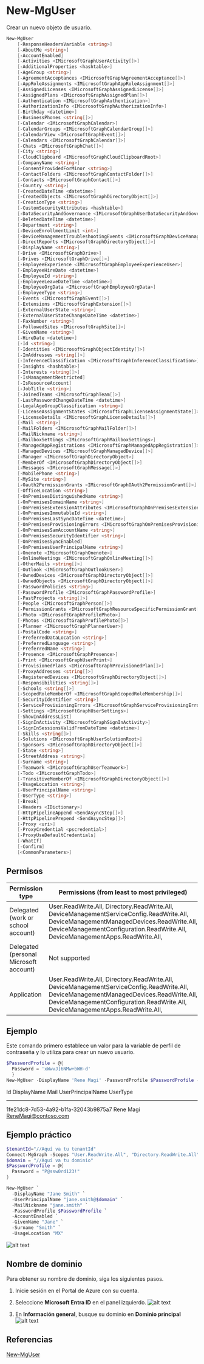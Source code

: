 # New-MgUser

Crear un nuevo objeto de usuario.

```powershell
New-MgUser
    [-ResponseHeadersVariable <string>]
    [-AboutMe <string>]
    [-AccountEnabled]
    [-Activities <IMicrosoftGraphUserActivity[]>]
    [-AdditionalProperties <hashtable>]
    [-AgeGroup <string>]
    [-AgreementAcceptances <IMicrosoftGraphAgreementAcceptance[]>]
    [-AppRoleAssignments <IMicrosoftGraphAppRoleAssignment[]>]
    [-AssignedLicenses <IMicrosoftGraphAssignedLicense[]>]
    [-AssignedPlans <IMicrosoftGraphAssignedPlan[]>]
    [-Authentication <IMicrosoftGraphAuthentication>]
    [-AuthorizationInfo <IMicrosoftGraphAuthorizationInfo>]
    [-Birthday <datetime>]
    [-BusinessPhones <string[]>]
    [-Calendar <IMicrosoftGraphCalendar>]
    [-CalendarGroups <IMicrosoftGraphCalendarGroup[]>]
    [-CalendarView <IMicrosoftGraphEvent[]>]
    [-Calendars <IMicrosoftGraphCalendar[]>]
    [-Chats <IMicrosoftGraphChat[]>]
    [-City <string>]
    [-CloudClipboard <IMicrosoftGraphCloudClipboardRoot>]
    [-CompanyName <string>]
    [-ConsentProvidedForMinor <string>]
    [-ContactFolders <IMicrosoftGraphContactFolder[]>]
    [-Contacts <IMicrosoftGraphContact[]>]
    [-Country <string>]
    [-CreatedDateTime <datetime>]
    [-CreatedObjects <IMicrosoftGraphDirectoryObject[]>]
    [-CreationType <string>]
    [-CustomSecurityAttributes <hashtable>]
    [-DataSecurityAndGovernance <IMicrosoftGraphUserDataSecurityAndGovernance>]
    [-DeletedDateTime <datetime>]
    [-Department <string>]
    [-DeviceEnrollmentLimit <int>]
    [-DeviceManagementTroubleshootingEvents <IMicrosoftGraphDeviceManagementTroubleshootingEvent[]>]
    [-DirectReports <IMicrosoftGraphDirectoryObject[]>]
    [-DisplayName <string>]
    [-Drive <IMicrosoftGraphDrive>]
    [-Drives <IMicrosoftGraphDrive[]>]
    [-EmployeeExperience <IMicrosoftGraphEmployeeExperienceUser>]
    [-EmployeeHireDate <datetime>]
    [-EmployeeId <string>]
    [-EmployeeLeaveDateTime <datetime>]
    [-EmployeeOrgData <IMicrosoftGraphEmployeeOrgData>]
    [-EmployeeType <string>]
    [-Events <IMicrosoftGraphEvent[]>]
    [-Extensions <IMicrosoftGraphExtension[]>]
    [-ExternalUserState <string>]
    [-ExternalUserStateChangeDateTime <datetime>]
    [-FaxNumber <string>]
    [-FollowedSites <IMicrosoftGraphSite[]>]
    [-GivenName <string>]
    [-HireDate <datetime>]
    [-Id <string>]
    [-Identities <IMicrosoftGraphObjectIdentity[]>]
    [-ImAddresses <string[]>]
    [-InferenceClassification <IMicrosoftGraphInferenceClassification>]
    [-Insights <hashtable>]
    [-Interests <string[]>]
    [-IsManagementRestricted]
    [-IsResourceAccount]
    [-JobTitle <string>]
    [-JoinedTeams <IMicrosoftGraphTeam[]>]
    [-LastPasswordChangeDateTime <datetime>]
    [-LegalAgeGroupClassification <string>]
    [-LicenseAssignmentStates <IMicrosoftGraphLicenseAssignmentState[]>]
    [-LicenseDetails <IMicrosoftGraphLicenseDetails[]>]
    [-Mail <string>]
    [-MailFolders <IMicrosoftGraphMailFolder[]>]
    [-MailNickname <string>]
    [-MailboxSettings <IMicrosoftGraphMailboxSettings>]
    [-ManagedAppRegistrations <IMicrosoftGraphManagedAppRegistration[]>]
    [-ManagedDevices <IMicrosoftGraphManagedDevice[]>]
    [-Manager <IMicrosoftGraphDirectoryObject>]
    [-MemberOf <IMicrosoftGraphDirectoryObject[]>]
    [-Messages <IMicrosoftGraphMessage[]>]
    [-MobilePhone <string>]
    [-MySite <string>]
    [-Oauth2PermissionGrants <IMicrosoftGraphOAuth2PermissionGrant[]>]
    [-OfficeLocation <string>]
    [-OnPremisesDistinguishedName <string>]
    [-OnPremisesDomainName <string>]
    [-OnPremisesExtensionAttributes <IMicrosoftGraphOnPremisesExtensionAttributes>]
    [-OnPremisesImmutableId <string>]
    [-OnPremisesLastSyncDateTime <datetime>]
    [-OnPremisesProvisioningErrors <IMicrosoftGraphOnPremisesProvisioningError[]>]
    [-OnPremisesSamAccountName <string>]
    [-OnPremisesSecurityIdentifier <string>]
    [-OnPremisesSyncEnabled]
    [-OnPremisesUserPrincipalName <string>]
    [-Onenote <IMicrosoftGraphOnenote>]
    [-OnlineMeetings <IMicrosoftGraphOnlineMeeting[]>]
    [-OtherMails <string[]>]
    [-Outlook <IMicrosoftGraphOutlookUser>]
    [-OwnedDevices <IMicrosoftGraphDirectoryObject[]>]
    [-OwnedObjects <IMicrosoftGraphDirectoryObject[]>]
    [-PasswordPolicies <string>]
    [-PasswordProfile <IMicrosoftGraphPasswordProfile>]
    [-PastProjects <string[]>]
    [-People <IMicrosoftGraphPerson[]>]
    [-PermissionGrants <IMicrosoftGraphResourceSpecificPermissionGrant[]>]
    [-Photo <IMicrosoftGraphProfilePhoto>]
    [-Photos <IMicrosoftGraphProfilePhoto[]>]
    [-Planner <IMicrosoftGraphPlannerUser>]
    [-PostalCode <string>]
    [-PreferredDataLocation <string>]
    [-PreferredLanguage <string>]
    [-PreferredName <string>]
    [-Presence <IMicrosoftGraphPresence>]
    [-Print <IMicrosoftGraphUserPrint>]
    [-ProvisionedPlans <IMicrosoftGraphProvisionedPlan[]>]
    [-ProxyAddresses <string[]>]
    [-RegisteredDevices <IMicrosoftGraphDirectoryObject[]>]
    [-Responsibilities <string[]>]
    [-Schools <string[]>]
    [-ScopedRoleMemberOf <IMicrosoftGraphScopedRoleMembership[]>]
    [-SecurityIdentifier <string>]
    [-ServiceProvisioningErrors <IMicrosoftGraphServiceProvisioningError[]>]
    [-Settings <IMicrosoftGraphUserSettings>]
    [-ShowInAddressList]
    [-SignInActivity <IMicrosoftGraphSignInActivity>]
    [-SignInSessionsValidFromDateTime <datetime>]
    [-Skills <string[]>]
    [-Solutions <IMicrosoftGraphUserSolutionRoot>]
    [-Sponsors <IMicrosoftGraphDirectoryObject[]>]
    [-State <string>]
    [-StreetAddress <string>]
    [-Surname <string>]
    [-Teamwork <IMicrosoftGraphUserTeamwork>]
    [-Todo <IMicrosoftGraphTodo>]
    [-TransitiveMemberOf <IMicrosoftGraphDirectoryObject[]>]
    [-UsageLocation <string>]
    [-UserPrincipalName <string>]
    [-UserType <string>]
    [-Break]
    [-Headers <IDictionary>]
    [-HttpPipelineAppend <SendAsyncStep[]>]
    [-HttpPipelinePrepend <SendAsyncStep[]>]
    [-Proxy <uri>]
    [-ProxyCredential <pscredential>]
    [-ProxyUseDefaultCredentials]
    [-WhatIf]
    [-Confirm]
    [<CommonParameters>]
```
## Permisos

|Permission type|Permissions (from least to most privileged)|
----------------|-------------------------------------------|
|Delegated (work or school account)|User.ReadWrite.All, Directory.ReadWrite.All, DeviceManagementServiceConfig.ReadWrite.All, DeviceManagementManagedDevices.ReadWrite.All, DeviceManagementConfiguration.ReadWrite.All, DeviceManagementApps.ReadWrite.All,|
|Delegated (personal Microsoft account)|Not supported|
|Application|User.ReadWrite.All, Directory.ReadWrite.All, DeviceManagementServiceConfig.ReadWrite.All, DeviceManagementManagedDevices.ReadWrite.All, DeviceManagementConfiguration.ReadWrite.All, DeviceManagementApps.ReadWrite.All,|

## Ejemplo
Este comando primero establece un valor para la variable de perfil de contraseña y lo utiliza para crear un nuevo usuario.

```powershell
$PasswordProfile = @{
  Password = 'xWwvJ]6NMw+bWH-d'
  }
New-MgUser -DisplayName 'Rene Magi' -PasswordProfile $PasswordProfile -AccountEnabled -MailNickName 'ReneMagi' -UserPrincipalName 'ReneMagi@contoso.com'
```

Id                                   DisplayName Mail UserPrincipalName                    UserType
--                                   ----------- ---- -----------------                    --------
1fe21dc8-7d53-4a92-b1fa-32043b9875a7 Rene Magi        ReneMagi@contoso.com

## Ejemplo práctico

```powershell
$tenantId="//Aquí va tu tenantId"
Connect-MgGraph -Scopes "User.ReadWrite.All", "Directory.ReadWrite.All" -TenantId $tenantId
$domain = "//Aquí va tu dominio"
$PasswordProfile = @{
  Password = "P@ssw0rd123!"
}

New-MgUser `
  -DisplayName "Jane Smith" `
  -UserPrincipalName "jane.smith@$domain" `
  -MailNickname "jane.smith" `
  -PasswordProfile $PasswordProfile `
  -AccountEnabled `
  -GivenName "Jane" `
  -Surname "Smith" `
  -UsageLocation "MX"

```

![alt text](image-10.png)

## Nombre de dominio

Para obtener su nombre de dominio, siga los siguientes pasos.
1. Inicie sesión en el Portal de Azure con su cuenta.
2. Seleccione **Microsoft Entra ID** en el panel izquierdo.
![alt text](image-8.png)

3. En **Información general**, busque su dominio en **Dominio principal**
![alt text](image-9.png)

## Referencias
[New-MgUser](https://learn.microsoft.com/en-us/powershell/module/microsoft.graph.users/new-mguser?view=graph-powershell-1.0)